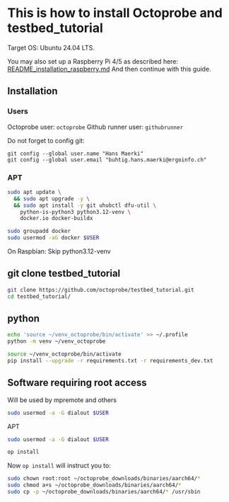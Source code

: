 # This is how to install Octoprobe and testbed_tutorial 

Target OS: Ubuntu 24.04 LTS.

You may also set up a Raspberry Pi 4/5 as described here: [README_installation_raspberry.md](README_installation_raspberry.md)
And then continue with this guide.

## Installation

### Users

Octoprobe user: `octoprobe`
Github runner user: `githubrunner`

Do not forget to config git:
```
git config --global user.name "Hans Maerki"
git config --global user.email "buhtig.hans.maerki@ergoinfo.ch"
```

### APT

```bash
sudo apt update \
  && sudo apt upgrade -y \
  && sudo apt install -y git uhubctl dfu-util \
    python-is-python3 python3.12-venv \
    docker.io docker-buildx

sudo groupadd docker
sudo usermod -aG docker $USER
```

On Raspbian: Skip python3.12-venv


## git clone testbed_tutorial

```bash
git clone https://github.com/octoprobe/testbed_tutorial.git
cd testbed_tutorial/
```

## python

```bash
echo 'source ~/venv_octoprobe/bin/activate' >> ~/.profile
python -m venv ~/venv_octoprobe

source ~/venv_octoprobe/bin/activate
pip install --upgrade -r requirements.txt -r requirements_dev.txt
```

## Software requiring root access

Will be used by mpremote and others

```bash
sudo usermod -a -G dialout $USER
```

APT

```bash
sudo usermod -a -G dialout $USER

op install
```

Now `op install` will instruct you to:

```bash
sudo chown root:root ~/octoprobe_downloads/binaries/aarch64/*
sudo chmod a+s ~/octoprobe_downloads/binaries/aarch64/*
sudo cp -p ~/octoprobe_downloads/binaries/aarch64/* /usr/sbin
```
